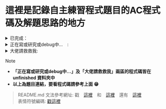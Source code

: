 # 這裡是記錄自主練習程式題目的AC程式碼及解題思路的地方

<details>
<summary> 已完成： </summary>

## TOI題單:
- [x] [c199 爬山去 (Hiking)](https://zerojudge.tw/ShowProblem?problemid=c199)
- [x] [k516 根號 (Sqrt)](https://zerojudge.tw/ShowProblem?problemid=k516)
- [x] [e806 多項式計算 (Polynomial)](https://zerojudge.tw/ShowProblem?problemid=e806)
- [x] [e622 虛擬寵物大師 (Master)](https://zerojudge.tw/ShowProblem?problemid=e622)
- [x] [e621 免費停車 (Free Parking)](https://zerojudge.tw/ShowProblem?problemid=e621)
- [x] [e807 降雨量統計 (Rainfall statistics)](https://zerojudge.tw/ShowProblem?problemid=e807)
- [x] [e808 不再傻傻等公車 (Bus)](https://zerojudge.tw/ShowProblem?problemid=e808)
- [x] [n360 搶21 (The 21 Game)](https://zerojudge.tw/ShowProblem?problemid=n360)
- [x] [n361 數字旅館 (hotel)](https://zerojudge.tw/ShowProblem?problemid=n361)
- [x] [n362 質數遊戲 (Primes)](https://zerojudge.tw/ShowProblem?problemid=n362)
- [x] [n631. 撲克 (Poker)](https://zerojudge.tw/ShowProblem?problemid=n631)
- [x] [n630. 電影院 (Cinema)](https://zerojudge.tw/ShowProblem?problemid=n630)
- [x] [n632. 熱門商品 (Commodity)](https://zerojudge.tw/ShowProblem?problemid=n632)

## APCS題單:
- [x] [e286 籃球比賽](https://zerojudge.tw/ShowProblem?problemid=e286)
- [x] [c290 APCS 2017-0304-1秘密差](https://zerojudge.tw/ShowProblem?problemid=c290)
- [x] [e287 機器人的路徑](https://zerojudge.tw/ShowProblem?problemid=e287)
- [x] [f580. 2. 骰子](https://zerojudge.tw/ShowProblem?problemid=f580)
- [x] [b964. 1. 成績指標](https://zerojudge.tw/ShowProblem?problemid=b964)

## 其他:
- [x] [a915. 二维点排序](https://zerojudge.tw/ShowProblem?problemid=a915)
- [x] [a233. 排序法~~~ 挑戰極限](https://zerojudge.tw/ShowProblem?problemid=a233)
- [x] [d485. 我愛偶數](https://zerojudge.tw/ShowProblem?problemid=d485)
- [x] [b153.  判斷質數-商競103](https://zerojudge.tw/ShowProblem?problemid=b513)
- [x] [i213 stack練習](https://zerojudge.tw/ShowProblem?problemid=i213)

## APCS練習網題單:
- [x] a157.費波那契數列
- [x] a158.F91

</details>



<details>
  <summary> 正在寫或研究或debug中...　: </summary>
  
- [ ] a021. 大樹運算
- [ ] HWSH--a317
- [ ] HWSH--a318
- [ ] [b184. 5. 裝貨櫃問題](https://zerojudge.tw/ShowProblem?problemid=b184)
- [ ] a051. 城市旅遊
- [ ] [b965. 2. 矩陣轉換](https://zerojudge.tw/ShowProblem?problemid=b965)
- [ ] [k468. 打靶 (Target)](https://zerojudge.tw/ShowProblem?problemid=k468)
  
</details>


<details>
  <summary> 大佬請救救我: </summary>
  
- [ ] [e289 美麗的彩帶](https://zerojudge.tw/ShowProblem?problemid=e289)

</details>




> [!NOTE]
> - **「正在寫或研究或debug中...」及「大佬請救救我」兩區的程式碼皆在 unfinished 資料夾中**
> - **以上為題目連結，要看程式碼請參考上面 :grin:**


> README.md 文法參考網址: 戳　[這裡](https://docs.github.com/zh/get-started/writing-on-github/getting-started-with-writing-and-formatting-on-github/basic-writing-and-formatting-syntax)　和　[這裡](https://github.com/fr407041/MarkdownTutorial)　還有　[這裡](https://ithelp.ithome.com.tw/articles/10203758)  
> 表情符號編碼: [戳這裡](https://github.com/ikatyang/emoji-cheat-sheet/blob/master/README.md)




